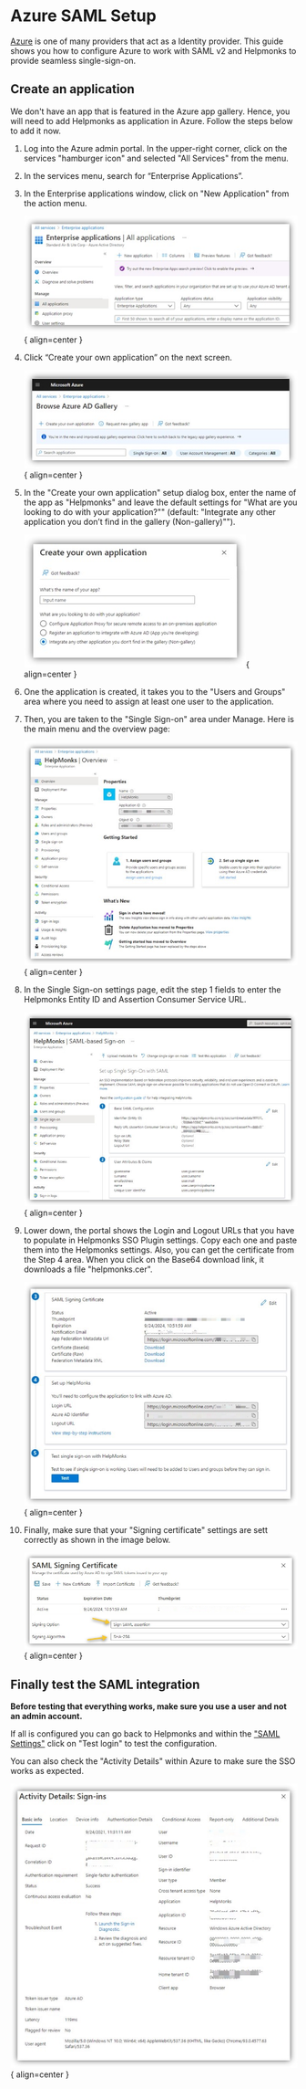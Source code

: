 # Azure SAML Setup

[Azure](https://docs.microsoft.com/en-us/azure/active-directory/) is one of many providers that act as a Identity provider. This guide shows you how to configure Azure to work with SAML v2 and Helpmonks to provide seamless single-sign-on.

## Create an application

We don't have an app that is featured in the Azure app gallery. Hence, you will need to add Helpmonks as application in Azure. Follow the steps below to add it now.

1. Log into the Azure admin portal. In the upper-right corner, click on the services "hamburger icon" and selected "All Services" from the menu.
2. In the services menu, search for “Enterprise Applications”.
3. In the Enterprise applications window, click on "New Application" from the action menu.

	![](../images/azure_1.jpg){ align=center }

4. Click “Create your own application” on the next screen.

	![](../images/azure_2.jpg){ align=center }

5. In the "Create your own application" setup dialog box, enter the name of the app as "Helpmonks" and leave the default settings for "What are you looking to do with your application?"" (default: "Integrate any other application you don’t find in the gallery (Non-gallery)"").

	![](../images/azure_3.jpg){ align=center }

6. One the application is created, it takes you to the "Users and Groups" area where you need to assign at least one user to the application.

7. Then, you are taken to the "Single Sign-on" area under Manage. Here is the main menu and the overview page:

	![](../images/azure_4.jpg){ align=center }

8. In the Single Sign-on settings page, edit the step 1 fields to enter the Helpmonks Entity ID and Assertion Consumer Service URL.

	![](../images/azure_5.jpg){ align=center }

9. Lower down, the portal shows the Login and Logout URLs that you have to populate in Helpmonks SSO Plugin settings. Copy each one and paste them into the Helpmonks settings. Also, you can get the certificate from the Step 4 area. When you click on the Base64 download link, it downloads a file "helpmonks.cer".

	![](../images/azure_6.jpg){ align=center }

10. Finally, make sure that your "Signing certificate" settings are sett correctly as shown in the image below.

	![](../images/azure_8.jpg){ align=center }



## Finally test the SAML integration

**Before testing that everything works, make sure you use a user and not an admin account.**

If all is configured you can go back to Helpmonks and within the ["SAML Settings"](../settings) click on "Test login" to test the configuration.

You can also check the "Activity Details" within Azure to make sure the SSO works as expected.

![](../images/azure_7.jpg){ align=center }
